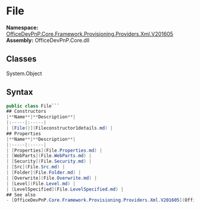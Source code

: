 # File

**Namespace:** [OfficeDevPnP.Core.Framework.Provisioning.Providers.Xml.V201605](OfficeDevPnP.Core.Framework.Provisioning.Providers.Xml.V201605.md)
**Assembly:** OfficeDevPnP.Core.dll
## Classes
System.Object
## Syntax
```C#
public class File```
## Constructors
|**Name**|**Description**|
|:-----|:-----|
| [File()](Fileconstructor1details.md) | 
## Properties
|**Name**|**Description**|
|:-----|:-----|
| [Properties](File.Properties.md) | 
| [WebParts](File.WebParts.md) | 
| [Security](File.Security.md) | 
| [Src](File.Src.md) | 
| [Folder](File.Folder.md) | 
| [Overwrite](File.Overwrite.md) | 
| [Level](File.Level.md) | 
| [LevelSpecified](File.LevelSpecified.md) | 
## See also
- [OfficeDevPnP.Core.Framework.Provisioning.Providers.Xml.V201605](OfficeDevPnP.Core.Framework.Provisioning.Providers.Xml.V201605.md)
